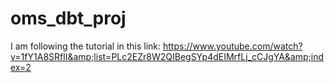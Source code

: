 # oms_dbt_proj
I am following the tutorial in this link: https://www.youtube.com/watch?v=1fY1A8SRflI&amp;list=PLc2EZr8W2QIBegSYp4dEIMrfLj_cCJgYA&amp;index=2
